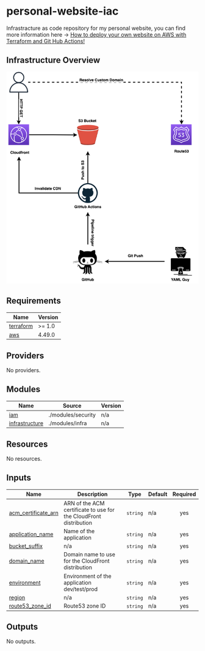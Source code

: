 # personal-website-iac
Infrastracture as code repository for my personal website, you can find more information here -> [How to deploy your own website on AWS with Terraform and Git Hub Actions!](https://ettoreciarcia.com/posts/01-iac-and-pipeline-my-personal-website/)


## Infrastructure Overview
![infrastructure](infrastructure.png)<!-- BEGINNING OF PRE-COMMIT-TERRAFORM DOCS HOOK -->
## Requirements

| Name | Version |
|------|---------|
| <a name="requirement_terraform"></a> [terraform](#requirement\_terraform) | >= 1.0 |
| <a name="requirement_aws"></a> [aws](#requirement\_aws) | 4.49.0 |

## Providers

No providers.

## Modules

| Name | Source | Version |
|------|--------|---------|
| <a name="module_iam"></a> [iam](#module\_iam) | ./modules/security | n/a |
| <a name="module_infrastructure"></a> [infrastructure](#module\_infrastructure) | ./modules/infra | n/a |

## Resources

No resources.

## Inputs

| Name | Description | Type | Default | Required |
|------|-------------|------|---------|:--------:|
| <a name="input_acm_certificate_arn"></a> [acm\_certificate\_arn](#input\_acm\_certificate\_arn) | ARN of the ACM certificate to use for the CloudFront distribution | `string` | n/a | yes |
| <a name="input_application_name"></a> [application\_name](#input\_application\_name) | Name of the application | `string` | n/a | yes |
| <a name="input_bucket_suffix"></a> [bucket\_suffix](#input\_bucket\_suffix) | n/a | `string` | n/a | yes |
| <a name="input_domain_name"></a> [domain\_name](#input\_domain\_name) | Domain name to use for the CloudFront distribution | `string` | n/a | yes |
| <a name="input_environment"></a> [environment](#input\_environment) | Environment of the application dev/test/prod | `string` | n/a | yes |
| <a name="input_region"></a> [region](#input\_region) | n/a | `string` | n/a | yes |
| <a name="input_route53_zone_id"></a> [route53\_zone\_id](#input\_route53\_zone\_id) | Route53 zone ID | `string` | n/a | yes |

## Outputs

No outputs.
<!-- END OF PRE-COMMIT-TERRAFORM DOCS HOOK -->

